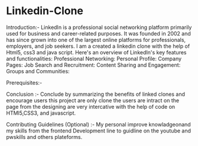 # Linkedin-Clone

Introduction:- LinkedIn is a professional social networking platform primarily used for business and career-related purposes. It was founded in 2002 and has since grown into one of the largest online platforms for professionals, employers, and job seekers. I am a created a linkedin clone with the help of Html5, css3 and java script.
Here's an overview of LinkedIn's key features and functionalities:
Professional Networking: 
Personal Profile:
Company Pages:
Job Search and Recruitment: 
Content Sharing and Engagement: 
Groups and Communities:

Prerequisites:- 


Conclusion :-
        Conclude by summarizing the benefits of linked clones and encourage users this project are only clone the users are intract on the page from the designing are very intercative with the help of code on HTMl5,CSS3, and javascript.


Contributing Guidelines (Optional) :-
                          My personal  improve knowladgeonand  my skills from the frontend Development line to guidline on the youtube and pwskills and others plateforms.
